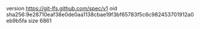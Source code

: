 version https://git-lfs.github.com/spec/v1
oid sha256:9e28710eaf38e0de0aa1138cbae19f3bf65783f5c6c982453701912a0eb9b5fa
size 6861
